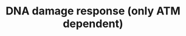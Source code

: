 ---
annotations:
- id: PW:0000303
  parent: regulatory pathway
  type: Pathway Ontology
  value: p53-dependent G1/S DNA damage checkpoint pathway
- id: PW:0000718
  parent: regulatory pathway
  type: Pathway Ontology
  value: p53 signaling pathway
authors:
- I379077
- AlexanderPico
- MaintBot
- Mkutmon
- Jildau
- MartijnVanIersel
- AllanKuchinsky
- Christine Chichester
- Zari
- Ryanmiller
- Asios Olia
- Khanspers
- Fehrhart
- L Dupuis
- Finterly
- Eweitz
communities:
- CPTAC
description: This is one of two pathways that deal with DNA damage. It has two central
  gene products (ATM and TP53) which are connected with the [[Pathway:WP707|other
  DNA damage response pathway]]. In this pathway there is only one source of DNA damage
  induction, since most DNA damage induction sources and their involvement are mentioned
  in the [[Pathway:WP707|first DNA damage response pathway]]. If it is not mentioned
  differently, the processes take place in the cell cytoplasm. The purpose of this
  pathway is to report more gene products and cell condition changes through the DNA
  damage response pathway and at the same time keep them clearly arranged.  Proteins
  on this pathway have targeted assays available via the [https://assays.cancer.gov/available_assays?wp_id=WP710
  CPTAC Assay Portal]
last-edited: 2021-05-07
ndex: 73cd1c9f-8b62-11eb-9e72-0ac135e8bacf
organisms:
- Homo sapiens
redirect_from:
- /index.php/Pathway:WP710
- /instance/WP710
revision: null
schema-jsonld:
- '@context': https://schema.org/
  '@id': https://wikipathways.github.io/pathways/WP710.html
  '@type': Dataset
  creator:
    '@type': Organization
    name: WikiPathways
  description: This is one of two pathways that deal with DNA damage. It has two central
    gene products (ATM and TP53) which are connected with the [[Pathway:WP707|other
    DNA damage response pathway]]. In this pathway there is only one source of DNA
    damage induction, since most DNA damage induction sources and their involvement
    are mentioned in the [[Pathway:WP707|first DNA damage response pathway]]. If it
    is not mentioned differently, the processes take place in the cell cytoplasm.
    The purpose of this pathway is to report more gene products and cell condition
    changes through the DNA damage response pathway and at the same time keep them
    clearly arranged.  Proteins on this pathway have targeted assays available via
    the [https://assays.cancer.gov/available_assays?wp_id=WP710 CPTAC Assay Portal]
  keywords:
  - ABL1
  - AKT1
  - AKT2
  - AKT3
  - APC
  - ATM
  - AXIN1
  - Apoptosis
  - BAD
  - BAK1
  - BAX
  - BBC3
  - BCL2
  - BCL2L11
  - BCL6
  - BIK
  - CAT
  - CCND1
  - CCND2
  - CCND3
  - CCNG2
  - CDC42
  - CDKN1A
  - CDKN1B
  - CDKN2A
  - CTNNB1
  - Cell Cycle
  - DNA damage response
  - DVL1
  - DVL2
  - DVL3
  - ERBB2
  - FASLG
  - FOSL1
  - FOXO3
  - FRAT1
  - G6PC
  - GRB2
  - GSK3B
  - HMGB1
  - HRAS
  - INSR
  - IRS1
  - JUN
  - KRAS
  - LDLR
  - LEF1
  - MAP3K1
  - MAP3K4
  - MAP3K7
  - MAPK10
  - MAPK2
  - MAPK8
  - MAPK9
  - MDM2
  - MLKL
  - MYC
  - NFKB1
  - NFKB2
  - NRAS
  - PDK1
  - PEPCK
  - PIK3C2A
  - PIK3C2B
  - PIK3C2G
  - PIK3C3
  - PIK3CA
  - PIK3CB
  - PIK3CD
  - PIK3CG
  - PIK3R1
  - PIK3R2
  - PIK3R3
  - PIK3R4
  - PIK3R5
  - PLAU
  - PMAIP1
  - PPP2R5C
  - PPP2R5E
  - PTEN
  - RAC1
  - RAC2
  - RAC3
  - RBL2
  - RHOA
  - SCP2
  - SHC1
  - SMAD3
  - SMAD4
  - SOD2
  - SOS1
  - SOS2
  - TCF-1
  - TCF-3
  - TCF-4
  - TGFB
  - TGFB1
  - TP53
  - TP73
  - WNT1
  - WNT10A
  - WNT10B
  - WNT11
  - WNT16
  - WNT2
  - WNT2B
  - WNT3
  - WNT3A
  - WNT4
  - WNT5A
  - WNT5B
  - WNT6
  - WNT7A
  - WNT7B
  - c-Myc
  license: CC0
  name: DNA damage response (only ATM dependent)
seo: CreativeWork
title: DNA damage response (only ATM dependent)
wpid: WP710
---